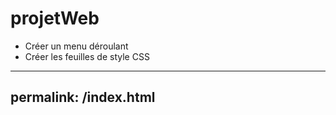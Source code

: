 # projetWeb
- Créer un menu déroulant
- Créer les feuilles de style CSS
---
permalink: /index.html
---
